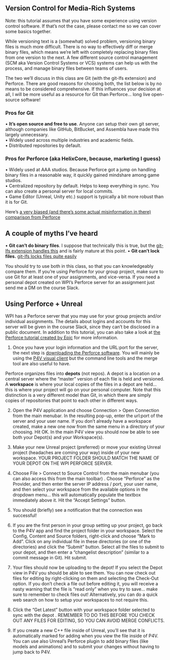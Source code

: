 ## Version Control for Media-Rich Systems
Note: this tutorial assumes that you have some experience using version control software. If that’s not the case, please contact me so we can cover some basics together. 

While versioning text is a (somewhat) solved problem, versioning binary files is much more difficult. There is no way to effectively diff or merge binary files, which means we’re left with completely replacing binary files from one version to the next. A few different source control management (SCM aka Version Control Systems or VCS) systems can help us with the process, and manage binary files between teams of users. 

The two we’ll discuss in this class are Git (with the git-lfs extension) and Perforce. There are good reasons for choosing both, the list below is by no means to be considered comprehensive. If this influences your decision at all, I will be more useful as a resource for Git than Perforce… long live open-source software!

### Pros for Git
• **It’s open source and free to use**. Anyone can setup their own git server, although companies like GitHub, BitBucket, and Assembla have made this largely unnecessary.  
• Widely used across multiple industries and academic fields.  
• Distributed repositories by default.  

### Pros for Perforce (aka HelixCore, because, marketing I guess)
• Widely used at AAA studios. Because Perforce got a jump on handling binary files in a reasonable way, it quickly gained mindshare among game studios.   
• Centralized repository by default. Helps to keep everything in sync. You can also create a personal server for local commits.  
• Game Editor (Unreal, Unity etc.) support is typically a bit more robust than it is for Git.  

Here’s [a very biased (and there’s some actual misinformation in there) comparison from Perforce](https://www.perforce.com/blog/vcs/git-vs-perforce-how-choose-and-when-use-both)

## A couple of myths I’ve heard
• **Git can’t do binary files**. I suppose that technically this is true, but the [git-lfs extension handles this](http://git-lfs.github.com/) and is fairly mature at this point.
• **Git can’t lock files.** [git-lfs locks files quite easily](https://github.com/git-lfs/git-lfs/wiki/File-Locking) 

You should try to use both in this class, so that you can knowledgeably compare them. If you’re using Perforce for your group project, make sure to use Git for at least one of your assignments, and vice-versa. If you need a personal depot created on WPI’s Perforce server for an assignment just send me a DM on the course Slack.

## Using Perforce + Unreal
WPI has a Perforce server that you may use for your group projects and/or individual assignments. The details about logins and accounts for this server will be given in the course Slack, since they can’t be disclosed in a public document. In addition to this tutorial, you can also take a look at [the Perforce tutorial created by Epic](https://docs.unrealengine.com/en-US/Engine/Basics/SourceControl/Perforce/index.html) for more information.

1. Once you have your login information and the URL:port for the server, the next step is [downloading the Perforce software](https://www.perforce.com/downloads). You will mainly be using the [P4V visual client](https://www.perforce.com/downloads/helix-visual-client-p4v) but the command line tools and the merge tool are also useful to have.

Perforce organizes files into **depots** (not repos). A depot is a location on a central server where the “master” version of each file is held and versioned. A **workspace** is where your local copies of the files in a depot are held… this is where your project will go on your personal computer. Note that this distinction is a very different model than Git, in which there are simply copies of repositories that point to each other in different ways.

2. Open the P4V application and choose Connection > Open Connection from the main menubar. In the resulting pop-up, enter the url:port of the server and your user name. If you don’t already have a workspace created, make a new one now from the same menu in a directory of your choosing. Hit OK. In the main P4V view you should now be able to see both your Depot(s) and your Workspace(s). 

3. Make your new Unreal project (preferred) or move your existing Unreal project (headaches are coming your way) inside of your new workspace. YOUR PROJECT FOLDER SHOULD MATCH THE NAME OF YOUR DEPOT ON THE WPI PERFORCE SERVER.

4. Choose File > Connect to Source Control from the main menubar (you can also access this from the main toolbar) . Choose “Perforce” as the Provider, and then enter the server IP address / port, your user name, and then select your workspace from the available options in the dropdown menu… this will automatically populate the textbox immediately above it.  Hit the “Accept Settings” button.

5. You should (briefly) see a notification that the connection was successful! 

6. If you are the first person in your group setting up your project, go back to the P4V app and find the project folder in your workspace. Select the Config, Content and Source folders, right-click and choose “Mark to Add”.  Click on any individual file in these directories (or one of the directories) and click the “Submit” button. Select all the files to submit to your depot, and then enter a “changelist description” (similar to a commit message in Git). Hit submit.

7. Your files should now be uploading to the depot! If you select the Depot view in P4V you should be able to see them. You can now check out files for editing by right-clicking on them and selecting the Check-Out option. If you don’t check a file out before editing it, you will receive a nasty warning that the file is “read only” when you try to save… make sure to remember to check files out! Alternatively, you can do a quick web search on how to setup your workspaces to not require this.

8. Click the “Get Latest” button with your workspace folder selected to sync with the depot . REMEMBER TO DO THIS BEFORE YOU CHECK OUT ANY FILES FOR EDITING, SO YOU CAN AVOID MERGE CONFLICTS.

9. If you create a new C++ file inside of Unreal, you’ll see that it is automatically marked for adding when you view the file inside of P4V. You can use also Unreal’s Perforce plugin to add binary files (like models and animations) and to submit your changes without having to jump back to P4V. 
